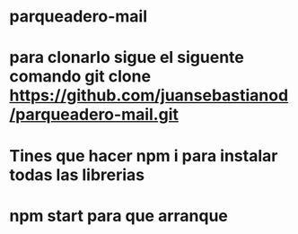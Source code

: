 # parqueadero-mail
# para clonarlo  sigue el siguente comando git clone https://github.com/juansebastianod/parqueadero-mail.git
# Tines que hacer npm i para instalar todas las librerias 
# npm start para que arranque 
